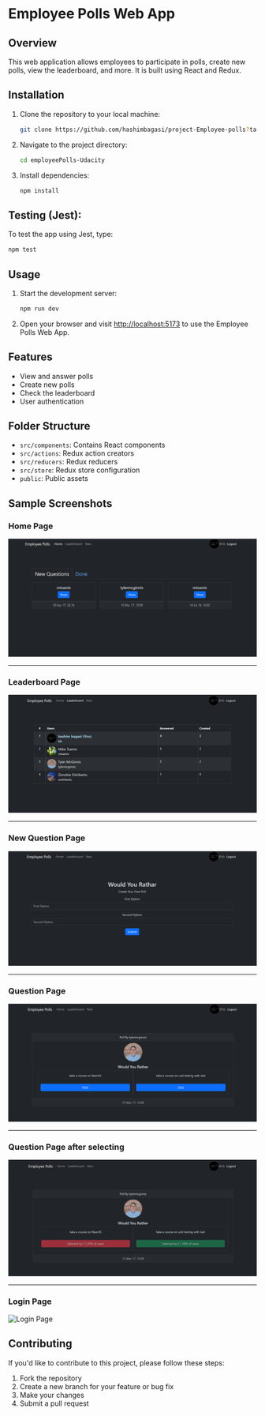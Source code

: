 # Employee Polls Web App

## Overview

This web application allows employees to participate in polls, create new polls, view the leaderboard, and more. It is built using React and Redux.

## Installation

1. Clone the repository to your local machine:

   ```bash
   git clone https://github.com/hashimbagasi/project-Employee-polls?tab=readme-ov-file
   ```

2. Navigate to the project directory:

   ```bash
   cd employeePolls-Udacity
   ```

3. Install dependencies:

   ```bash
   npm install
   ```

## Testing (Jest):
To test the app using Jest, type:
   ```bash
   npm test
   ```

## Usage

1. Start the development server:

   ```bash
   npm run dev
   ```

2. Open your browser and visit [http://localhost:5173](http://localhost:5173) to use the Employee Polls Web App.

## Features

- View and answer polls
- Create new polls
- Check the leaderboard
- User authentication

## Folder Structure

- `src/components`: Contains React components
- `src/actions`: Redux action creators
- `src/reducers`: Redux reducers
- `src/store`: Redux store configuration
- `public`: Public assets

## Sample Screenshots

### Home Page
![Home Page](https://github.com/hashimbagasi/project-Employee-polls/blob/main/imgs%20for%20Github/home_page.png)

<hr></hr>

### Leaderboard Page
![Leaderboard Page](https://github.com/hashimbagasi/project-Employee-polls/blob/main/imgs%20for%20Github/leaderboard_page.png)

<hr></hr>

### New Question Page
![New Question Page](https://github.com/hashimbagasi/project-Employee-polls/blob/main/imgs%20for%20Github/new_question_page.png)

<hr></hr>

### Question Page
![Question Page](https://github.com/hashimbagasi/project-Employee-polls/blob/main/imgs%20for%20Github/question_page.png)

<hr></hr>

### Question Page after selecting
![Question Page after selecting](https://github.com/hashimbagasi/project-Employee-polls/blob/main/imgs%20for%20Github/after_selecting_question_page.png)

<hr></hr>

### Login Page
![Login Page](https://github.com/hashimbagasi/project-Employee-polls/blob/main/imgs%20for%20Github/login_page.png)




## Contributing

If you'd like to contribute to this project, please follow these steps:

1. Fork the repository
2. Create a new branch for your feature or bug fix
3. Make your changes
4. Submit a pull request

